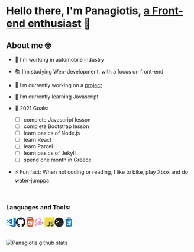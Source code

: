 # Hello there, I'm Panagiotis, [a Front-end enthusiast] 👋

## About me 🤓

- 🚗 I'm working in automobile industry
- 📚 I'm studying Web-development, with a focus on front-end
- 🔭 I’m currently working on a [project]
- 🌱 I’m currently learning Javascript
- 🥅 2021 Goals:
     - [ ] complete Javascript lesson 
     - [ ] complete Bootstrap lesson 
     - [ ] learn basics of Node.js
     - [ ] learn React 
     - [ ] learn Parcel
     - [ ] learn basics of Jekyll 
     - [ ] spend one month in Greece

- ⚡ Fun fact: When not coding or reading, I like to bike, play Xbox and do water-jumppa

  <br />

### Languages and Tools:

<img align='left' alt="Visual Studio Code" width="26px" src="https://raw.githubusercontent.com/github/explore/80688e429a7d4ef2fca1e82350fe8e3517d3494d/topics/visual-studio-code/visual-studio-code.png" />
<img align='left' alt="GitHub" width="26px" src="https://raw.githubusercontent.com/github/explore/78df643247d429f6cc873026c0622819ad797942/topics/github/github.png" />
<img align="left" width="26" src="https://raw.githubusercontent.com/github/explore/80688e429a7d4ef2fca1e82350fe8e3517d3494d/topics/html/html.png" />
<img  alt="CSS3" width="26"  src="https://raw.githubusercontent.com/github/explore/80688e429a7d4ef2fca1e82350fe8e3517d3494d/topics/css/css.png" />
<img align="left" alt="Sass" width="26"  src="https://raw.githubusercontent.com/github/explore/80688e429a7d4ef2fca1e82350fe8e3517d3494d/topics/sass/sass.png" />
<img align="left" width="26" alt="JavaScript" src="https://raw.githubusercontent.com/github/explore/80688e429a7d4ef2fca1e82350fe8e3517d3494d/topics/javascript/javascript.png" />
<img align='left' alt="Terminal" width="26" src="https://raw.githubusercontent.com/github/explore/80688e429a7d4ef2fca1e82350fe8e3517d3494d/topics/terminal/terminal.png" />

<br />
<br />

![Panagiotis github stats](https://github-readme-stats.vercel.app/api?username=PanuGr&show_icons=true&hide_border=true&hide=stars,contribs,issues,prs&count_private=true)

<br />

<!--
[Top Langs](https://github-readme-stats.vercel.app/api/top-langs/?username=PanuGr&layout=compact)-->

[a Front-end enthusiast]: http://panagiotis.netlify.app/
[project]: https://panagiotis.netlify.app/sites/feeltherhythm
